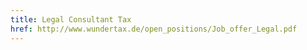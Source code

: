 ```yaml
---
title: Legal Consultant Tax
href: http://www.wundertax.de/open_positions/Job_offer_Legal.pdf
---
```


